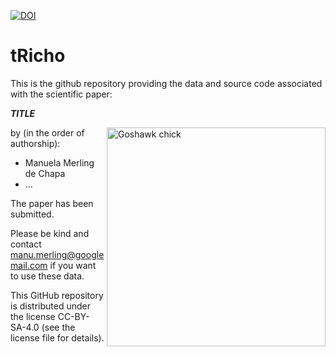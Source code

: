 [![DOI](https://zenodo.org/badge/DOI/10.5281/zenodo.4498953.svg)](https://zenodo.org/record/4498953)

# tRicho

This is the github repository providing the data and source code associated with the scientific paper:

***TITLE***

<img src="https://github.com/courtiol/accipiteR/raw/master/chick.jpg" alt="Goshawk chick" align="right" width="350">

by (in the order of authorship):

- Manuela Merling de Chapa
- ...

The paper has been submitted.

Please be kind and contact manu.merling@googlemail.com if you want to use these data.

This GitHub repository is distributed under the license CC-BY-SA-4.0 (see the license file for details).
